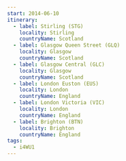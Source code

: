```yaml
---
start: 2014-06-10
itinerary:
  - label: Stirling (STG)
    locality: Stirling
    countryName: Scotland
  - label: Glasgow Queen Street (GLQ)
    locality: Glasgow
    countryName: Scotland
  - label: Glasgow Central (GLC)
    locality: Glasgow
    countryName: Scotland
  - label: London Euston (EUS)
    locality: London
    countryName: England
  - label: London Victoria (VIC)
    locality: London
    countryName: England
  - label: Brighton (BTN)
    locality: Brighton
    countryName: England
tags:
  - i4WU1
---
```

